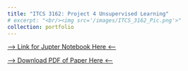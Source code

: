 ```yaml
---
title: "ITCS 3162: Project 4 Unsupervised Learning"
# excerpt: "<br/><img src='/images/ITCS_3162_Pic.png'>"
collection: portfolio
---
```

<!-- Fix this part -->
[--> Link for Jupter Notebook Here <--](https://github.com/damullutkid/ITCS3162_Project4_Unsupervised_Learning/blob/main/Project_4_Unsupervised_learning.ipynb) 

[--> Download PDF of Paper Here <--](http://damullutkid.github.io/files/Jesus_Barrera_Mejia_Project_4_Unsupervised_Learning.pdf) 

